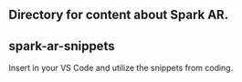 ## Directory for content about Spark AR.

## spark-ar-snippets 

Insert in your VS Code and utilize the snippets from coding.
